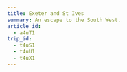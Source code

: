 ```yaml
---
title: Exeter and St Ives
summary: An escape to the South West.
article_id:
  - a4uT1
trip_id:
  - t4uS1
  - t4uU1
  - t4uX1
---
```

